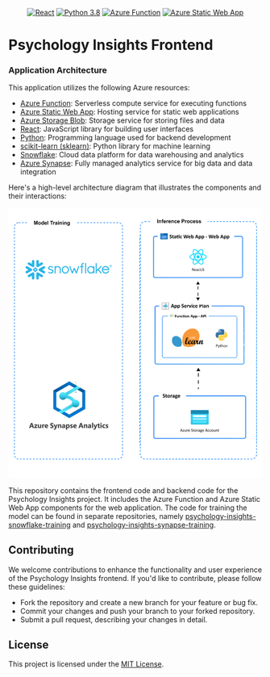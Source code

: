 <p align="center">
  <a href="https://reactjs.org/"><img src="https://img.shields.io/badge/React-18.2.0-blue.svg" alt="React"></a>
  <a href="https://www.python.org/downloads/release/python-380/"><img src="https://img.shields.io/badge/Python-3.8-blue.svg" alt="Python 3.8"></a>
  <a href="https://docs.microsoft.com/en-us/azure/media/index/function_app.svg"><img src="https://img.shields.io/badge/Azure%20Function-2.0-orange.svg" alt="Azure Function"></a>
  <a href="https://docs.microsoft.com/en-us/azure/static-web-apps/static-web-apps-logo.png"><img src="https://img.shields.io/badge/Azure%20Static%20Web%20App-1.0-brightgreen.svg" alt="Azure Static Web App"></a>
</p>

# Psychology Insights Frontend


### Application Architecture

This application utilizes the following Azure resources:

- [Azure Function](https://docs.microsoft.com/azure/azure-functions/): Serverless compute service for executing functions
- [Azure Static Web App](https://docs.microsoft.com/azure/static-web-apps/): Hosting service for static web applications
- [Azure Storage Blob](https://docs.microsoft.com/azure/storage/blobs/): Storage service for storing files and data
- [React](https://reactjs.org/): JavaScript library for building user interfaces
- [Python](https://www.python.org/): Programming language used for backend development
- [scikit-learn (sklearn)](https://scikit-learn.org/): Python library for machine learning
- [Snowflake](https://www.snowflake.com/): Cloud data platform for data warehousing and analytics
- [Azure Synapse](https://azure.microsoft.com/services/synapse-analytics/): Fully managed analytics service for big data and data integration

Here's a high-level architecture diagram that illustrates the components and their interactions:

!["Application architecture diagram"](assets/resources.png)

This repository contains the frontend code and backend code for the Psychology Insights project. It includes the Azure Function and Azure Static Web App components for the web application. The code for training the model can be found in separate repositories, namely [psychology-insights-snowflake-training](https://github.com/fuguixing/psychology-insights-snowflake-training) and [psychology-insights-synapse-training](https://github.com/fuguixing/psychology-insights-synapse-training).

## Contributing

We welcome contributions to enhance the functionality and user experience of the Psychology Insights frontend. If you'd like to contribute, please follow these guidelines:

- Fork the repository and create a new branch for your feature or bug fix.
- Commit your changes and push your branch to your forked repository.
- Submit a pull request, describing your changes in detail.

## License

This project is licensed under the [MIT License](LICENSE).
